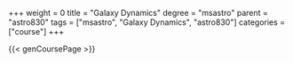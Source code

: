 +++
weight = 0
title = "Galaxy Dynamics"
degree = "msastro"
parent = "astro830"
tags = ["msastro", "Galaxy Dynamics", "astro830"]
categories = ["course"]
+++

{{< genCoursePage >}}
